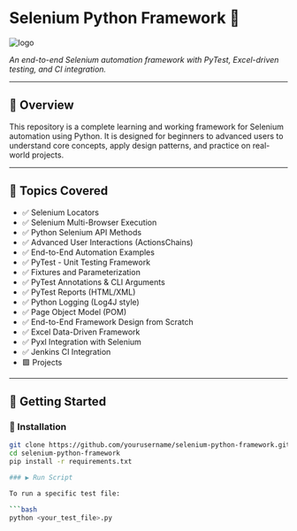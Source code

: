 # Selenium Python Framework 🚀

![logo](https://www.seleniumhq.org/selenium-ide/img/selenium-ide128.png)

_An end-to-end Selenium automation framework with PyTest, Excel-driven testing, and CI integration._

---

## 📘 Overview

This repository is a complete learning and working framework for Selenium automation using Python. It is designed for beginners to advanced users to understand core concepts, apply design patterns, and practice on real-world projects.

---

## 📌 Topics Covered

- ✅ Selenium Locators  
- ✅ Selenium Multi-Browser Execution  
- ✅ Python Selenium API Methods  
- ✅ Advanced User Interactions (ActionsChains)  
- ✅ End-to-End Automation Examples  
- ✅ PyTest - Unit Testing Framework  
- ✅ Fixtures and Parameterization  
- ✅ PyTest Annotations & CLI Arguments  
- ✅ PyTest Reports (HTML/XML)  
- ✅ Python Logging (Log4J style)  
- ✅ Page Object Model (POM)  
- ✅ End-to-End Framework Design from Scratch  
- ✅ Excel Data-Driven Framework  
- ✅ Pyxl Integration with Selenium  
- ✅ Jenkins CI Integration  
- 🟩 Projects

---

## 🚀 Getting Started

### 🔧 Installation

```bash
git clone https://github.com/yourusername/selenium-python-framework.git
cd selenium-python-framework
pip install -r requirements.txt

### ▶️ Run Script

To run a specific test file:

```bash
python <your_test_file>.py

